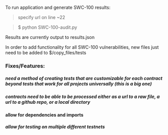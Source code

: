 To run application and generate SWC-100 results:
   > specify url on line ~22
   
   > $ python SWC-100-audit.py


Results are currently output to results.json


In order to add functionality for all SWC-100 vulnerabilities, new files just need to be added to $/copy_files/tests



### Fixes/Features:      
   ##### need a method of creating tests that are customizable for each contract beyond tests that work for all projects universally (this is a big one)

   ##### contracts need to be able to be processed either as a url to a raw file, a url to a github repo, or a local directory

   #### allow for dependencies and imports

   ##### allow for testing on multiple different testnets